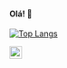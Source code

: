 #### Olá! 👋

[![Top Langs](https://github-readme-stats.vercel.app/api/top-langs/?username=LarisseDepa=compact)](https://github.com/LarisseDepa/github-readme-stats)




<a href="https://www.linkedin.com/in/larissedepa/">
  <img align="left" alt="Shreya's LinkedIn" width="22px" src="https://cdn.jsdelivr.net/npm/simple-icons@v3/icons/linkedin.svg" />
</a>





